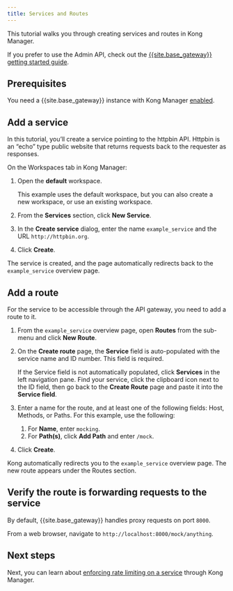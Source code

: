 ```yaml
---
title: Services and Routes
---
```


This tutorial walks you through creating services and routes in Kong Manager.

If you prefer to use the Admin API, check out the [{{site.base_gateway}} getting started guide](/gateway/latest/get-started/configure-services-and-routes/).

## Prerequisites

You need a {{site.base_gateway}} instance with Kong Manager [enabled](/gateway/{{page.release}}/kong-manager/enable/).

## Add a service

In this tutorial, you’ll create a service pointing to the httpbin
API. Httpbin is an “echo” type public website that returns requests back to the
requester as responses.

On the Workspaces tab in Kong Manager:

1. Open the **default** workspace.

    This example uses the default workspace, but you can also create a new
    workspace, or use an existing workspace.

2. From the **Services** section, click **New Service**.

3. In the **Create service** dialog, enter the name `example_service` and the
URL `http://httpbin.org`.

4. Click **Create**.

The service is created, and the page automatically redirects back to the
`example_service` overview page.

## Add a route

For the service to be accessible through the API gateway, you need to add a
route to it.

1. From the `example_service` overview page, open **Routes** from the sub-menu
and click **New Route**.  
2. On the **Create route** page, the **Service** field is auto-populated with
    the service name and ID number. This field is required.

    If the Service field is not automatically populated, click
    **Services** in the left navigation pane. Find your service, click the
    clipboard icon next to the ID field, then go back to the **Create Route**
    page and paste it into the **Service field**.
3. Enter a name for the route, and at least one of the following fields: Host,
Methods, or Paths. For this example, use the following:
      1. For **Name**, enter `mocking`.
      2. For **Path(s)**, click **Add Path** and enter `/mock`.
4. Click **Create**.

Kong automatically redirects you to the `example_service` overview page.
The new route appears under the Routes section.

## Verify the route is forwarding requests to the service

By default, {{site.base_gateway}} handles proxy requests on port `8000`.

From a web browser, navigate to `http://localhost:8000/mock/anything`.

## Next steps

Next, you can learn about [enforcing rate limiting on a service](/gateway/{{page.release}}/kong-manager/get-started/rate-limiting/) through Kong Manager.
